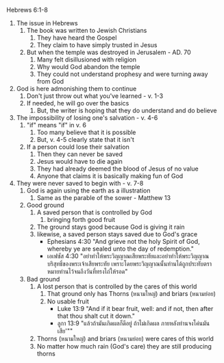 Hebrews 6:1-8

1. The issue in Hebrews
    1. The book was written to Jewish Christians
        1. They have heard the Gospel
        2. They claim to have simply trusted in Jesus
    2. But when the temple was destroyed in Jerusalem - AD. 70
        1. Many felt disillusioned with religion
        2. Why would God abandon the temple
        3. They could not understand prophesy and were turning away from God
2. God is here admonishing them to continue
    1. Don't just throw out what you've learned - v. 1-3
    2. If needed, he will go over the basics
        1. But, the writer is hoping that they do understand and do believe
3. The impossibility of losing one's salvation - v. 4-6
    1. "if" means "if" in v. 6
        1. Too many believe that it is possible
        2. But, v. 4-5 clearly state that it isn't
    2. If a person could lose their salvation
        1. Then they can never be saved
        2. Jesus would have to die again
        3. They had already deemed the blood of Jesus of no value
        4. Anyone that claims it is basically making fun of God
4. They were never saved to begin with - v. 7-8
    1. God is again using the earth as a illustration
        1. Same as the parable of the sower - Matthew 13
    2. Good ground
        1. A saved person that is controlled by God
            1. bringing forth good fruit
        2. The ground stays good because God is giving it rain
        3. likewise, a saved person stays saved due to God's grace
            - Ephesians 4:30 "And grieve not the holy Spirit of God, whereby ye are sealed unto the day of redemption."
            - เอเฟซัส 4:30 "อย่าทำให้พระวิญญาณเสียพระทัยและอย่าทำให้พระวิญญาณบริสุทธิ์ของพระเจ้าเสียพระทัย เพราะโดยพระวิญญาณนั้นท่านได้ถูกประทับตราหมายท่านไว้จนถึงวันที่ทรงไถ่ให้รอด"
    3. Bad ground
        1. A lost person that is controlled by the cares of this world
            1. That ground only has Thorns (หนามใหญ่) and briars (หนามย่อย)
            2. No usable fruit
                - Luke 13:9 "And if it bear fruit, well: and if not, then after that thou shalt cut it down."
                - ลูกา 13:9 "แล้วถ้ามันเกิดผลก็ดีอยู่ ถ้าไม่เกิดผล ภายหลังท่านจงโค่นมันเสีย'""
        2. Thorns (หนามใหญ่) and briars (หนามย่อย) were cares of this world
        3. No matter how much rain (God's care) they are still producing thorns